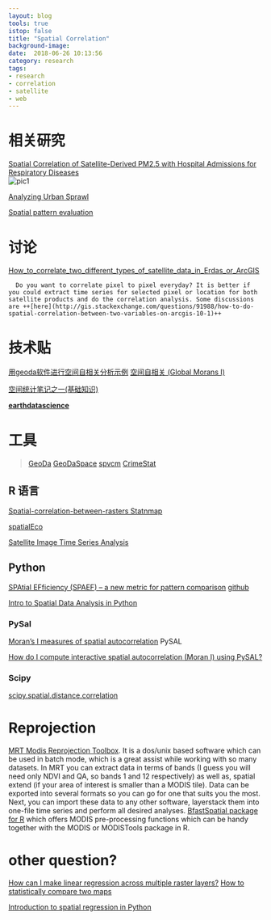 ```yaml
---
layout: blog
tools: true
istop: false
title: "Spatial Correlation"
background-image: 
date:  2018-06-26 10:13:56
category: research
tags:
- research
- correlation
- satellite
- web
---
```


# 相关研究

<a href="http://www.mdpi.com/2072-4292/8/11/914" title="Remote Sens. 2016, 8(11), 914; https://doi.org/10.3390/rs8110914">Spatial Correlation of Satellite-Derived PM2.5 with Hospital Admissions for Respiratory Diseases</a>  
![pic1](https://res.mdpi.com/def50200f7749950b21ad6cc54fef4e183a79ddfb032995b741860b42be54676a6d12c484d25dfe71f756fb7cd53a63143f542c7019977fec6df8f45541b35563b45b8a57beba310a0d58575be086624c7f9d6ef2b15f61b3b8c6f242d4b834d4ade6ce9d77fbbc34ead511fb19e006fa4ed3c7d5abff61575c70d9bdab67bc0d3a722c45c225d5b732121552cad0272b5cb78ca95027e458d311b43999f39ddcceacd23e0ef8d3dc1393ffb8aa7eead7e)

<a href="https://link.springer.com/chapter/10.1007/978-3-642-31137-6_39" title="Using Spatial Autocorrelation Techniques and Multi-temporal Satellite Data for Analyzing Urban Sprawl">Analyzing Urban Sprawl</a>

<a href="https://www.hydrol-earth-syst-sci.net/21/5987/2017/hess-21-5987-2017.pdf" title="Spatial pattern evaluation of a calibrated national hydrological model – a remote-sensing-based diagnostic approach">Spatial pattern evaluation</a>

# 讨论
<a href="https://www.researchgate.net/post/How_to_correlate_two_different_types_of_satellite_data_in_Erdas_or_ArcGIS" title="researchgate">How_to_correlate_two_different_types_of_satellite_data_in_Erdas_or_ArcGIS</a>

      Do you want to correlate pixel to pixel everyday? It is better if you could extract time series for selected pixel or location for both satellite products and do the correlation analysis. Some discussions are ++[here](http://gis.stackexchange.com/questions/91988/how-to-do-spatial-correlation-between-two-variables-on-arcgis-10-1)++

# 技术贴
[用geoda软件进行空间自相关分析示例](https://www.cnblogs.com/wicked-fly/p/6225002.html)
[空间自相关 (Global Morans I)](http://desktop.arcgis.com/zh-cn/arcmap/latest/tools/spatial-statistics-toolbox/spatial-autocorrelation.htm#S_GUID-275B0AA5-59CC-4A88-B84E-8E9F89F2C457)

[空间统计笔记之一(基础知识)](https://www.cnblogs.com/gisangela/archive/2012/10/22/2734176.html)

**[earthdatascience](https://www.earthdatascience.org/tutorials/)**

# 工具

> [GeoDa](https://spatial.uchicago.edu/software)
> [GeoDaSpace](https://geodacenter.github.io/GeoDaSpace/)
> [spvcm](https://github.com/ljwolf/spvcm/blob/master/spvcm/examples/using_the_sampler.ipynb)
> [CrimeStat](https://www.icpsr.umich.edu/CrimeStat/)

## R 语言

[Spatial-correlation-between-rasters Statnmap](https://statnmap.com/2018-01-27-spatial-correlation-between-rasters/)

[spatialEco](https://www.rdocumentation.org/packages/spatialEco/versions/1.1-0/topics/rasterCorrelation)

[Satellite Image Time Series Analysis](https://github.com/e-sensing/sits)

## Python 
[SPAtial EFficiency (SPAEF) – a new metric for pattern comparison](http://space.geus.dk/tools_products/index.html)
[github](https://github.com/cuneyd/spaef/tree/v1.0)

[Intro to Spatial Data Analysis in Python](https://2015.foss4g-na.org/sites/default/files/slides/Intro%20to%20Spatial%20Data%20Analysis%20in%20Python%20-%20FOSS4G%20NA%202015.pdf)
### PySal
[Moran’s I measures of spatial autocorrelation](http://pysal.readthedocs.io/en/latest/library/esda/moran.html) PySAL 

[How do I compute interactive spatial autocorrelation (Moran I) using PySAL?](https://stackoverflow.com/questions/45839957/python-how-do-i-compute-interactive-spatial-autocorrelation-moran-i-using-py)

### Scipy

[scipy.spatial.distance.correlation](https://docs.scipy.org/doc/scipy-0.14.0/reference/generated/scipy.spatial.distance.correlation.html)

#  Reprojection 

[MRT Modis Reprojection Toolbox](https://lpdaac.usgs.gov/tools/modis_reprojection_tool). It is a dos/unix based software which can be used in batch mode, which is a great assist while working with so many datasets. In MRT you can extract data in terms of bands (I guess you will need only NDVI and QA, so bands 1 and 12 respectively) as well as, spatial extend (if your area of interest is smaller than a MODIS tile). Data can be exported into several formats so you can go for one that suits you the most. Next, you can import these data to any other software, layerstack them into one-file time series and perform all desired analyses. 
[BfastSpatial package for R](https://dutri001.github.io/bfastSpatial/) which offers MODIS pre-processing functions which can be handy together with the MODIS or MODISTools package in R.

# other question?

[How can I make linear regression across multiple raster layers?](https://www.researchgate.net/post/How_can_I_make_linear_regression_across_multiple_raster_layers)
[How to statistically compare two maps](https://www.researchgate.net/post/How_to_statistically_compare_two_maps)

[Introduction to spatial regression in Python](https://www.earthdatascience.org/tutorials/intro-to-spatial-regression/)
